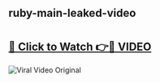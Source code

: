 ## ruby-main-leaked-video 

# <h2><a href="http://freeplayer.one?title=ruby-main-leaked-video&ref=21J">🔗 Click to Watch 👉🔴 VIDEO</a></h2>

<a href="http://freeplayer.one?title=ruby-main-leaked-video&ref=21J" rel="nofollow" data-target="animated-image.originalLink"><img src="https://i.ibb.co.com/xMMVF88/686577567.gif" alt="Viral Video Original" style="max-width: 100%; display: inline-block;" data-target="animated-image.originalImage"></a>

